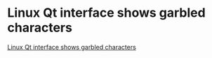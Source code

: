 # Linux Qt interface shows garbled characters
[Linux Qt interface shows garbled characters](https://aiwithcloud.com/2022/09/19/linux_qt_interface_shows_garbled_characters/)